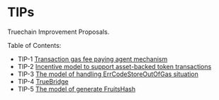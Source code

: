# TIPs
Truechain Improvement Proposals.

Table of Contents:
- TIP-1 [Transaction gas fee paying agent mechanism](https://github.com/truechain/TIPs/blob/master/tip-1.md)
- TIP-2 [Incentive model to support asset-backed token transactions](https://github.com/truechain/TIPs/blob/master/tip-2.md)
- TIP-3 [The model of handling ErrCodeStoreOutOfGas situation](https://github.com/truechain/TIPs/blob/master/tip-3.md)
- TIP-4 [TrueBridge](https://github.com/truechain/TIPs/blob/master/tip-4.md)
- TIP-5 [The model of generate FruitsHash](https://github.com/truechain/TIPs/blob/master/tip-5.md)